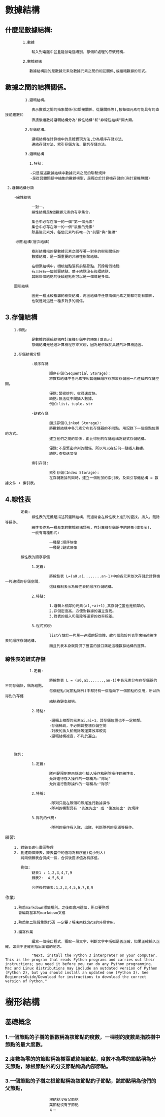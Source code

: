 # 數據結構

##      什麼是數據結構:

            1.數據

                輸入到電腦中並且能被電腦識別，存儲和處理的符號總稱。
            
            2.數據結構
           
               數據結構指的是數據元素及數據元素之間的相互關係,或組織數據的形式。

##     數據之間的結構關係。

             1.邏輯結構。

                表示數據之間的抽象關係(如鄰接關係、從屬關係等),按每個元素可能具有的直接前趨數和
                直接後繼數將邏輯結構分為"線性結構"和"非線性結構"兩大類。

             2.存儲結構。

                邏輯結構在計算機中的具體實現方法,分為順序存儲方法、
                連結存儲方法、索引存儲方法、散列存儲方法。
                
             3.邏輯結構
    
               1.特點:

            　　-只是描述數據結構中數據元素之間的聯繫規律
            　　-是從具體問題中抽象的數據模型，是獨立於計算機存儲的(與計算機無關)
    
     2.邏輯結構分類

        -線性結構

                一對一。
                線性結構是N個數據元素的有序集合。
                
                集合中必存在唯一的一個"第一個元素"
                集合中必存在唯一的一個"最後的元素"
                除最後元素外，每個元素均有唯一的"前驅"與"後繼"

        -樹形結構(層次結構)

                樹形結構指的是數據元素之間存著一對多的樹形關係的
                數據結構，是一類重要的非線性樹聚結構。
                
                在樹聚結構中，樹根結點沒有前驅節點，其餘每個結點
                有且只有一個前驅結點。葉子結點沒有後續結點，
                其餘每個結點的後續結點樹可以是一個或是多個。

        圖形結構

                圖是一種比較複雜的樹聚結構，再圖結構中任意兩個元素之間都可能有關係，
                也就是說這是一種多對多的關係。
    
##     3.存儲結構

        1.特點:

                是數據的邏輯結構在計算機存儲中的映象(或表示)
                存儲結構是通過計算機程序來實現，因為是依賴於具體的計算機語言。

        2.存儲結構分類

                -順序存儲 

                        順序存儲(Sequential Storage):
                        將數據結構中各元素按照其邏輯順序存放於存儲器一片連續的存儲空間。

                        優點:緊密排列，收尋速度快。
                        缺點:無法從中間插入數據。
                        例如:list，tuple，str

                -鏈式存儲

                        鏈式存儲(Linked Storage):
                        將數據結構中各元素分布到存儲器的不同點，用記錄下一個節點位置的方式。
                        建立他們之間的關係，由此得到的存儲結構為鏈式存儲結構。

                        優點:不是緊密排列的關係，所以可以在任何一點插入數據。
                        缺點:查找速度慢

                索引存儲:

                        索引存儲(Index Storage):
                        在存儲數據的同時，建立一個附加的索引表，及索引存儲結構 = 數據文件 + 索引表。

##    4.線性表
    
           定義:
                線性表的定義是描述其邏輯結構，而通常會在線性表上進形的查找，插入，刪除等操作。
                線性表作為一種基本的數據結構類形，在計算機存儲器中的映象(或表示)，
                一般有兩種形式:

                        一種是:順序映像
                        一種是:鏈式映像
           
           線性表的順序存儲

                1.定義:

                        將線性表 L=(a0,a1........an-1)中的各元素依次存儲於計算機一片連續的存儲空間，
                        這樣機制表示為線性表的順序存儲結構。

                2.特點:

                        1.邏輯上相鄰的元素(a1,+ai+1),其存儲位置也是相鄰的。 
                        2.存儲密度高，方便對數據的遍立查找。
                        3.對表的插入和刪除等運算的效率較差。
                
                3.程式實現:

                        list存放於一片單一連續的記憶體，故可借助於列表型來描述線性表的順序存儲結構，
                        而且列表本身就提供了豐富的接口滿足這種數據結構的運算。
        
###          線性表的鏈式存儲


               1.定義:

                        將線性表 L = (a0,a1.......,an-1)中各元素分布在存儲器的不同存儲快，稱為結點，
                        每個結點(尾節點除外)中都持有一個指向下一個節點的引用，所以所得到的存儲
                        結構為鏈表結構。

                2.特點:

                        -邏輯上相鄰的元素ai,ai+1，其存儲位置也不一定相鄰。
                        -存儲稀疏，不必開闢整塊存儲空間
                        -對表的插入和刪除等運算效率較高
                        -邏輯結構複查，不利於遍立。


        
        隊列:

                1.定義:

                        隊列是限制在兩端進行插入操作和刪除操作的線性表，
                        允許進行存入操作的一端稱為:"隊尾"
                        允許進行刪除操作的一端稱為:"隊頭"
                
                2.特稱:

                        -隊列只能在隊頭和隊尾進行數據操作
                        -隊列的模型具有 "先進先出" 或 "後進後出" 的規律

                3.隊列的代碼:

                        -隊列的操作有入隊，出隊，判斷隊列的空滿等操作。


練習:

        1. 對鍊表進行畫圖整理
        2. 創建兩個鍊表，鍊表當中的值均為有序值(從小到大)
           將兩個鍊表合併成一個，合併後要求值為有序值。
           
           例如:
                鏈表1 : 1,2,3,4,7,9
                鍊表2:  4,5,6,8

                合併後的鍊表:1,2,3,4,5,6,7,8,9

作業:

        1.熟悉markdown標籤規則。之後都會用這個，所以要熟悉
          會編寫基本的markdown文檔
        
        2.熟悉第二階段重點代碼 一定要了解未來找data的時候會用。

        3.編寫作業

                編寫一個接口程式，獲取一段文字，判斷文字中括弧是否正確，如果正確輸入正確，如果不正確則指出出錯的地方。

                "Next, install the Python 3 interpreter on your computer. This is the program that reads Python programs and carries out their instructions; you need it before you can do any Python programming. Mac and Linux distributions may include an outdated version of Python (Python 2), but you should install an updated one (Python 3). See BeginnersGuide/Download for instructions to download the correct version of Python."

# 樹形結構

##      基礎概念

###             1.一個節點的子樹的個數稱為該節點的度數，一棵樹的度數是指該樹中節點的最大度數。

###             2.度數為零的的節點稱為樹葉或終端節點，度數不為零的節點稱為分支節點，除根節點外的分支節點稱為內部節點。

###             3.一個節點的子樹之根節點稱為該節點的子節點，該節點稱為他們的父節點，
                        根結點沒有父節點
                        葉節點沒有子節點
                        ㄐㄧ






